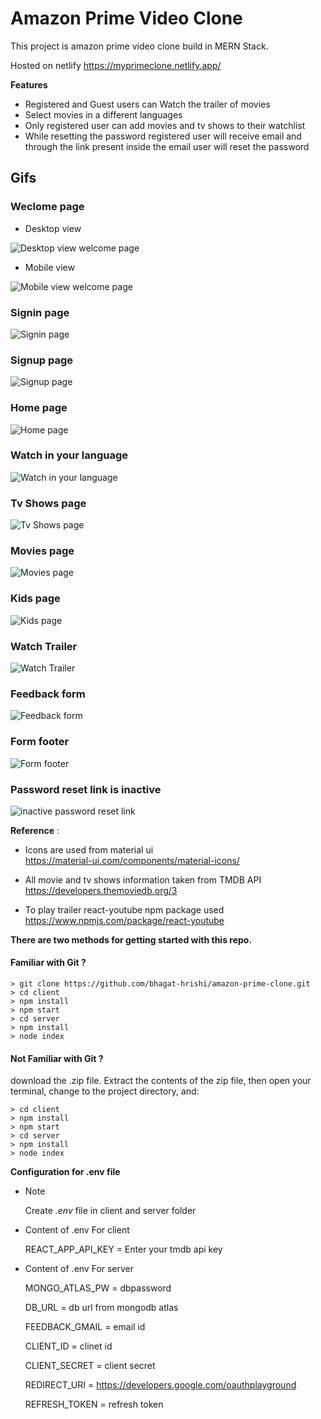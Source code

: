 # Amazon Prime Video Clone

This project is amazon prime video  clone build in MERN Stack. 

Hosted on netlify https://myprimeclone.netlify.app/


**Features** 

* Registered and Guest users can Watch the trailer of movies
* Select movies in a different languages
* Only registered user can add movies and tv shows to their watchlist
* While resetting the password registered user will receive email and through the link present inside the email user will reset the password 


## **Gifs**

### Weclome page
* Desktop view

![Desktop view welcome page](./static/desktopwelcomepage.gif)

* Mobile view 

![Mobile view welcome page](./static/mobilewelcomepage.gif)

### Signin page
![Signin page](./static/signin.gif)


### Signup page
![Signup page](./static/signup.gif)

### Home page
![Home page](./static/home.gif)

### Watch in your language
![Watch in your language](./static/watchinyourlanguage.gif)

### Tv Shows page
![Tv Shows page](./static/tvshows.gif)

### Movies page
![Movies page](./static/movies.gif)

### Kids page
![Kids page](./static/kids.gif)

### Watch Trailer
![Watch Trailer](./static/watchtrailer.gif)

### Feedback form 
![Feedback form](./static/feedbackform.gif)

### Form footer
![Form footer](./static/formfooter.gif)

### Password reset link is inactive
![inactive password reset link](./static/passwordresetlinkinactive.gif)


**Reference** : 

* Icons are used from  material ui  
    https://material-ui.com/components/material-icons/

* All movie and tv shows information taken  from TMDB API 
    https://developers.themoviedb.org/3

* To play trailer react-youtube npm package used 
    https://www.npmjs.com/package/react-youtube 


**There are two methods for getting started with this repo.**


#### Familiar with Git ?

```
> git clone https://github.com/bhagat-hrishi/amazon-prime-clone.git
> cd client
> npm install
> npm start
> cd server 
> npm install
> node index
```

#### Not Familiar with Git ?
download the .zip file.  Extract the contents of the zip file, then open your terminal, change to the project directory, and:

```
> cd client
> npm install
> npm start
> cd server 
> npm install
> node index
```

**Configuration for .env file** 
* Note 
    
    Create *.env*  file in client and server folder

*  Content of .env For client

    REACT_APP_API_KEY = Enter your tmdb api key

* Content of .env For server

    MONGO_ATLAS_PW = dbpassword

    DB_URL = db url from mongodb atlas
    
    FEEDBACK_GMAIL = email id

    CLIENT_ID = clinet id

    CLIENT_SECRET = client secret

    REDIRECT_URI = https://developers.google.com/oauthplayground 

    REFRESH_TOKEN = refresh token



